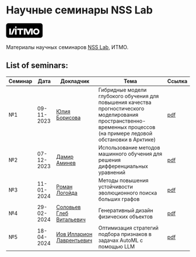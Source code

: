 # Научные семинары NSS Lab
[![Acknowledgement ITMO](https://github.com/ITMO-NSS-team/open-source-ops/raw/master/badges/ITMO_badge_rus.svg)](https://itmo.ru/)

Материалы научных семинаров [NSS Lab](https://itmo-nss-team.github.io), ИТМО.

## List of seminars:

| Семинар  | Дата | Докладчик | Тема | Ссылка |
| ------------- | ------------- | ------------- | ------------- | ------------- |
| №1  | 09-11-2023  | [Юлия Борисова](https://github.com/ChrisLisbon) | Гибридные модели глубокого обучения для повышения качества прогностического моделирования пространственно-временных процессов (на примере ледовой обстановки в Арктике) | [pdf](./seminar1_ice_10112023/borisova_seminar.pdf) |
| №2  | 07-12-2023  | [Дамир Аминев](https://github.com/aminevdom) | Использование методов машинного обучения для решения дифференциальных уравнений | [pdf](./seminar2_solver_07122023/aminev_seminar.pdf) |
| №3  | 11-01-2024  | [Роман Логойда](https://github.com/rlog58) | Методы повышения устойчивости эволюционного поиска больших графов | [pdf](./seminar3_es_11012024/logoida_seminar.pdf) |
| №4  | 29-02-2024  | [Соловьев Глеб Витальевич](https://github.com/SoloWayG) | Генеративный дизайн физических объектов | [pdf](./seminar4_gen_design/Solovev_seminar.pdf) |
| №5  | 18-04-2024  | [Иов Илларион Лаврентьевич](https://github.com/AngrySigma) | Оптимизация стратегий подбора признаков в задачах AutoML с помощью LLM | [pdf](./seminar5_llm_fe_18042024/iov_seminar.pdf) |
